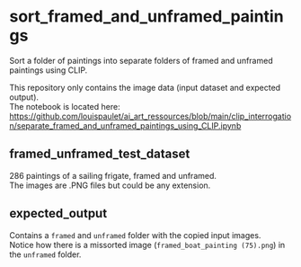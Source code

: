 # sort_framed_and_unframed_paintings
Sort a folder of paintings into separate folders of framed and unframed paintings using CLIP.  

This repository only contains the image data (input dataset and expected output).  
The notebook is located here:  
https://github.com/louispaulet/ai_art_ressources/blob/main/clip_interrogation/separate_framed_and_unframed_paintings_using_CLIP.ipynb  

## framed_unframed_test_dataset

286 paintings of a sailing frigate, framed and unframed.  
The images are .PNG files but could be any extension.  

## expected_output

Contains a `framed` and `unframed` folder with the copied input images.  
Notice how there is a missorted image (`framed_boat_painting (75).png`) in the `unframed` folder.  
